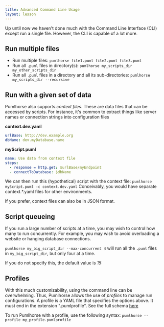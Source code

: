```yaml
---
title: Advanced Command Line Usage
layout: lesson
---
```


Up until now we haven't done much with the Command Line Interface (CLI) except run a single file. However, the CLI
is capable of a lot more.

## Run multiple files

* Run multiple files: `pumlhorse file1.puml file2.puml file3.puml`
* Run all `.puml` files in directory(s): `pumlhorse my_scripts_dir my_other_scripts_dir`
* Run all `.puml` files in a directory and all its sub-directories: `pumlhorse my_scripts_dir --recursive`

## Run with a given set of data

Pumlhorse also supports _context files_. These are data files that can be accessed by scripts.
For instance, it's common to extract things like server names or connection strings into configuration files

**context.dev.yaml**
```yaml
urlBase: http://dev.example.org
dbName: dev.myDatabase.name
```

**myScript.puml**
```yaml
name: Use data from context file
steps:
  - response = http.get: $urlBase/myEndpoint
  - connectToDatabase: $dbName
```

We can then run this (hypothetical) script with the context file: `pumlhorse myScript.puml -c context.dev.yaml`
Conceivably, you would have separate context.*.yaml files for other environments.

If you prefer, context files can also be in JSON format.

## Script queueing

If you run a large number of scripts at a time, you may wish to control how many to run concurrently. For example,
you may wish to avoid overloading a website or hanging database connections.

`pumlhorse my_big_script_dir --max-concurrent 4` will run all the `.puml` files in `my_big_script_dir`, but only four at a time.

If you do not specify this, the default value is _15_

## Profiles

With this much customizability, using the command line can be overwhelming. Thus, Pumlhorse allows the use of _profiles_
to manage run configurations. A profile is a YAML file that specifies the options above. It must end in the extension
".pumlprofile". See the full schema [here](../profile_schema.md)

To run Pumlhorse with a profile, use the following syntax: `pumlhorse --profile my_profile.pumlprofile`


